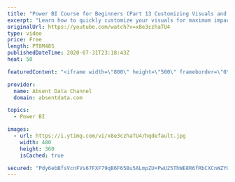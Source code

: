 ```yaml
---
title: "Power BI Course for Beginners (Part 13 Customizing Visuals and Dashboard Structure)"
excerpt: "Learn how to quickly customize your visuals for maximum impact and use visual philosophy to improve your insights."
originalUrl: https://youtube.com/watch?v=x8e3czhaTU4
type: video
price: Free
length: PT8M48S
publishedDateTime: 2020-07-31T23:18:43Z
heat: 50

featuredContent: "<iframe width=\"800\" height=\"500\" frameborder=\"0\" src=\"https://www.youtube.com/embed/x8e3czhaTU4\" allow=\"accelerometer; autoplay; encrypted-media; gyroscope; picture-in-picture\" allowfullscreen></iframe>"

provider:
  name: Absent Data Channel
  domain: absentdata.com

topics:
  - Power BI

images:
  - url: https://i.ytimg.com/vi/x8e3czhaTU4/hqdefault.jpg
    width: 480
    height: 360
    isCached: true

secured: "Pdy6ebBfsVcnFVs67FXF79qB6F65Bu5ALmpZU+PwU25ThWE8R6fRbCXCnWZYUxBKXyRz4Sw1epJQgFmCtcYfDVWCCHQBEfPRc4GEzp4T0rSsBTTPwY4n03WeA5E7FdaY8RiGgbIezowSB49Gf0ye/rc6QHppROfcOUBSe+nR5qdn+Xc1JglJz8H9Zg1Nv3D6iXYb53AD+qkLpGnVXoe9iQZugaZL/NF5V+FbVsDcVXoQ1wmqMWIm7V3uAZNp5PT7dnNeSn7UG1eAD1LHggFWTU15uRbWG4QFYKcHPJ1o01MW3ataz5wXJSLE9lySSd6YdZGRqFhOsAlEtyq/4VyiTadaBxunzuope/IsahDEmLqviF1th2cSGxwLvwJJCLjLKmmVOYIzeag+yNy8w1QOsS+HjN8vSagHfiEOGbb8sEc=;5j97cw8XkKqX5L3Yhh1iUw=="
---
```


